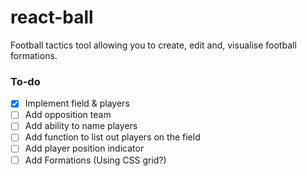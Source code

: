 # react-ball
Football tactics tool allowing you to create, edit and, visualise football formations.

### To-do

- [x] Implement field & players
- [ ] Add opposition team
- [ ] Add ability to name players
- [ ] Add function to list out players on the field
- [ ] Add player position indicator
- [ ] Add Formations (Using CSS grid?)

